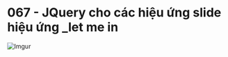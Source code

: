 # 067 - JQuery cho các hiệu ứng slide  hiệu ứng _let me in    

![Imgur](https://i.imgur.com/XzpJf6z.png)  